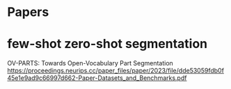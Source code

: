 # Papers
# few-shot zero-shot segmentation
OV-PARTS: Towards Open-Vocabulary Part Segmentation
https://proceedings.neurips.cc/paper_files/paper/2023/file/dde53059fdb0f45e1e9ad9c66997d662-Paper-Datasets_and_Benchmarks.pdf

